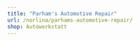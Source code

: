 ```yaml
---
title: "Parham's Automotive Repair"
url: /norlina/parhams-automotive-repair/
shop: Autowerkstatt
---
```

